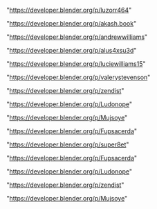 "https://developer.blender.org/p/luzorr464"

"https://developer.blender.org/p/akash.book"

"https://developer.blender.org/p/andrewwilliams"

"https://developer.blender.org/p/alus4xsu3d"

"https://developer.blender.org/p/luciewilliams15"

"https://developer.blender.org/p/valerystevenson"

"https://developer.blender.org/p/zendist"

"https://developer.blender.org/p/Ludonope"

"https://developer.blender.org/p/Mujsoye"

"https://developer.blender.org/p/Fupsacerda"

"https://developer.blender.org/p/super8et"

 
"https://developer.blender.org/p/Fupsacerda"


"https://developer.blender.org/p/Ludonope"


"https://developer.blender.org/p/zendist"


"https://developer.blender.org/p/Mujsoye"


 
